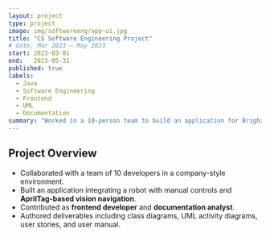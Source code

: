 ```yaml
---
layout: project
type: project
image: img/softwareeng/app-ui.jpg
title: "CS Software Engineering Project"
# date: Mar 2023 – May 2023
start: 2023-03-01
end:   2023-05-31
published: true
labels:
  - Java
  - Software Engineering
  - Frontend
  - UML
  - Documentation
summary: "Worked in a 10-person team to build an application for Brigham & Women’s Hospital, integrating robotics with manual and vision-based control."
---
```


## Project Overview
- Collaborated with a team of 10 developers in a company-style environment.
- Built an application integrating a robot with manual controls and **AprilTag-based vision navigation**.
- Contributed as **frontend developer** and **documentation analyst**.
- Authored deliverables including class diagrams, UML activity diagrams, user stories, and user manual.
